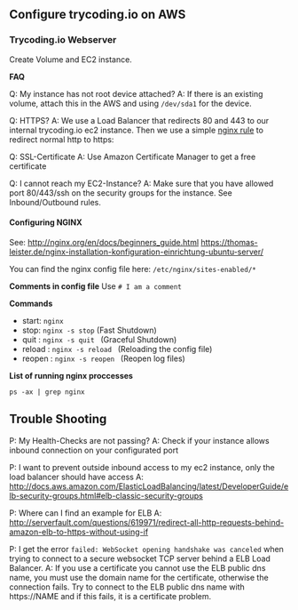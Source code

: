 ## Configure trycoding.io on AWS

### Trycoding.io Webserver

Create Volume and EC2 instance.

**FAQ**

Q: My instance has not root device attached?
A: If there is an existing volume, attach this in the AWS and using `/dev/sda1` for the device.

Q: HTTPS?
A: We use a Load Balancer that redirects 80 and 443 to our internal trycoding.io ec2 instance. Then we use
a simple [nginx rule](https://thoean.com/using-nginx-on-docker-to-redirect-http-to-https/) to redirect normal http to https:

Q: SSL-Certificate
A: Use Amazon Certificate Manager to get a free certificate

Q: I cannot reach my EC2-Instance?
A: Make sure that you have allowed port 80/443/ssh on the security groups for the instance. See Inbound/Outbound rules.

#### Configuring NGINX
See: http://nginx.org/en/docs/beginners_guide.html
https://thomas-leister.de/nginx-installation-konfiguration-einrichtung-ubuntu-server/

You can find the nginx config file here: `/etc/nginx/sites-enabled/*`

**Comments in config file**
Use `# I am a comment`

**Commands**

* start: `nginx`
* stop: `nginx -s stop` (Fast Shutdown)
* quit : `nginx -s quit ` (Graceful Shutdown)
* reload : `nginx -s reload ` (Reloading the config file)
* reopen : `nginx -s reopen ` (Reopen log files)

**List of running nginx proccesses**

`ps -ax | grep nginx`

## Trouble Shooting
P: My Health-Checks are not passing?
A: Check if your instance allows inbound connection on your configurated port

P: I want to prevent outside inbound access to my ec2 instance, only the load balancer should have access
A: http://docs.aws.amazon.com/ElasticLoadBalancing/latest/DeveloperGuide/elb-security-groups.html#elb-classic-security-groups

P: Where can I find an example for ELB
A: http://serverfault.com/questions/619971/redirect-all-http-requests-behind-amazon-elb-to-https-without-using-if

P: I get the error `failed: WebSocket opening handshake was canceled` when trying to connect to a secure websocket TCP server
behind a ELB Load Balancer.
A: If you use a certificate you cannot use the ELB public dns name, you must use the domain name for the certificate, otherwise
the connection fails. Try to connect to the ELB public dns name with https://NAME and if this fails, it is a certificate problem.